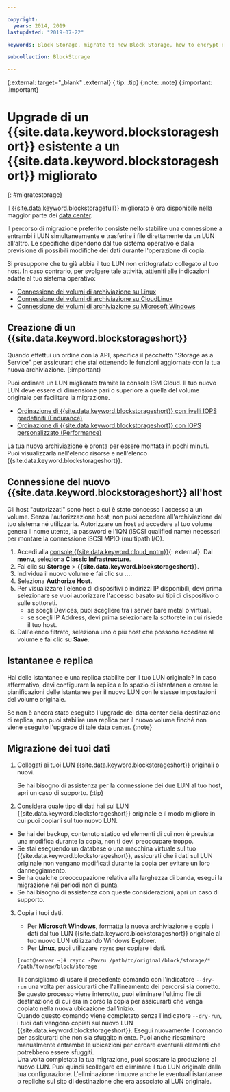 ```yaml
---

copyright:
  years: 2014, 2019
lastupdated: "2019-07-22"

keywords: Block Storage, migrate to new Block Storage, how to encrypt existing Block Storage,

subcollection: BlockStorage

---
```

{:external: target="_blank" .external}
{:tip: .tip}
{:note: .note}
{:important: .important}

# Upgrade di un {{site.data.keyword.blockstorageshort}} esistente a un {{site.data.keyword.blockstorageshort}} migliorato
{: #migratestorage}

Il {{site.data.keyword.blockstoragefull}} migliorato è ora disponibile nella maggior parte dei [data center](/docs/infrastructure/BlockStorage?topic=BlockStorage-selectDC).

Il percorso di migrazione preferito consiste nello stabilire una connessione a entrambi i LUN simultaneamente e trasferire i file direttamente da un LUN all'altro. Le specifiche dipendono dal tuo sistema operativo e dalla previsione di possibili modifiche dei dati durante l'operazione di copia.

Si presuppone che tu già abbia il tuo LUN non crittografato collegato al tuo host. In caso contrario, per svolgere tale attività, attieniti alle indicazioni adatte al tuo sistema operativo:

- [Connessione dei volumi di archiviazione su Linux](/docs/infrastructure/BlockStorage?topic=BlockStorage-mountingLinux)
- [Connessione dei volumi di archiviazione su CloudLinux](/docs/infrastructure/BlockStorage?topic=BlockStorage-mountingCloudLinux)
- [Connessione dei volumi di archiviazione su Microsoft Windows](/docs/infrastructure/BlockStorage?topic=BlockStorage-mountingWindows)

## Creazione di un {{site.data.keyword.blockstorageshort}}

Quando effettui un ordine con la API, specifica il pacchetto "Storage as a Service" per assicurarti che stai ottenendo le funzioni aggiornate con la tua nuova archiviazione.
{:important}

Puoi ordinare un LUN migliorato tramite la console IBM Cloud. Il tuo nuovo LUN deve essere di dimensione pari o superiore a quella del volume originale per facilitare la migrazione.

- [Ordinazione di {{site.data.keyword.blockstorageshort}} con livelli IOPS predefiniti (Endurance)](/docs/infrastructure/BlockStorage?topic=BlockStorage-orderingthroughConsole#orderingthroughConsoleEndurance)
- [Ordinazione di {{site.data.keyword.blockstorageshort}} con IOPS personalizzato (Performance)](/docs/infrastructure/BlockStorage?topic=BlockStorage-orderingthroughConsole#orderingthroughConsolePerformance)

La tua nuova archiviazione è pronta per essere montata in pochi minuti. Puoi visualizzarla nell'elenco risorse e nell'elenco {{site.data.keyword.blockstorageshort}}.

## Connessione del nuovo {{site.data.keyword.blockstorageshort}} all'host

Gli host "autorizzati" sono host a cui è stato concesso l'accesso a un volume. Senza l'autorizzazione host, non puoi accedere all'archiviazione dal tuo sistema né utilizzarla. Autorizzare un host ad accedere al tuo volume genera il nome utente, la password e l'IQN (iSCSI qualified name) necessari per montare la connessione iSCSI MPIO (multipath I/O).

1. Accedi alla [console {{site.data.keyword.cloud_notm}}](https://{DomainName}/){: external}. Dal **menu**, seleziona **Classic Infrastructure**.
2. Fai clic su **Storage** > **{{site.data.keyword.blockstorageshort}}**.
3. Individua il nuovo volume e fai clic su **...**.
4. Seleziona **Authorize Host**.
5. Per visualizzare l'elenco di dispositivi o indirizzi IP disponibili, devi prima selezionare se vuoi autorizzare l'accesso basato sui tipi di dispositivo o sulle sottoreti.
   - se scegli Devices, puoi scegliere tra i server bare metal o virtuali.
   - se scegli IP Address, devi prima selezionare la sottorete in cui risiede il tuo host.
6. Dall'elenco filtrato, seleziona uno o più host che possono accedere al volume e fai clic su **Save**.


## Istantanee e replica

Hai delle istantanee e una replica stabilite per il tuo LUN originale? In caso affermativo, devi configurare la replica e lo spazio di istantanea e creare le pianificazioni delle istantanee per il nuovo LUN con le stesse impostazioni del volume originale.

Se non è ancora stato eseguito l'upgrade del data center della destinazione di replica, non puoi stabilire una replica per il nuovo volume finché non viene eseguito l'upgrade di tale data center.
{:note}


## Migrazione dei tuoi dati

1. Collegati ai tuoi LUN {{site.data.keyword.blockstorageshort}} originali o nuovi.

   Se hai bisogno di assistenza per la connessione dei due LUN al tuo host, apri un caso di supporto.
   {:tip}

2. Considera quale tipo di dati hai sul LUN {{site.data.keyword.blockstorageshort}} originale e il modo migliore in cui puoi copiarli sul tuo nuovo LUN.
  - Se hai dei backup, contenuto statico ed elementi di cui non è prevista una modifica durante la copia, non ti devi preoccupare troppo.
  - Se stai eseguendo un database o una macchina virtuale sul tuo {{site.data.keyword.blockstorageshort}}, assicurati che i dati sul LUN originale non vengano modificati durante la copia per evitare un loro danneggiamento.
  - Se ha qualche preoccupazione relativa alla larghezza di banda, esegui la migrazione nei periodi non di punta.
  - Se hai bisogno di assistenza con queste considerazioni, apri un caso di supporto.

3. Copia i tuoi dati.
   - Per **Microsoft Windows**, formatta la nuova archiviazione e copia i dati dal tuo LUN {{site.data.keyword.blockstorageshort}} originale al tuo nuovo LUN utilizzando Windows Explorer.
   - Per **Linux**, puoi utilizzare `rsync` per copiare i dati.
   ```
   [root@server ~]# rsync -Pavzu /path/to/original/block/storage/* /path/to/new/block/storage
   ```

   Ti consigliamo di usare il precedente comando con l'indicatore `--dry-run` una volta per assicurarti che l'allineamento dei percorsi sia corretto. Se questo processo viene interrotto, puoi eliminare l'ultimo file di destinazione di cui era in corso la copia per assicurarti che venga copiato nella nuova ubicazione dall'inizio.<br/>
   Quando questo comando viene completato senza l'indicatore `--dry-run`, i tuoi dati vengono copiati sul nuovo LUN {{site.data.keyword.blockstorageshort}}. Esegui nuovamente il comando per assicurarti che non sia sfuggito niente. Puoi anche riesaminare manualmente entrambe le ubicazioni per cercare eventuali elementi che potrebbero essere sfuggiti.<br/>
   Una volta completata la tua migrazione, puoi spostare la produzione al nuovo LUN. Puoi quindi scollegare ed eliminare il tuo LUN originale dalla tua configurazione. L'eliminazione rimuove anche le eventuali istantanee o repliche sul sito di destinazione che era associato al LUN originale.
